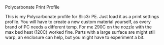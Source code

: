 Polycarbonate Print Profile

This is my Polycarbonate profile for Slic3r PE. Just load it as a print settings profile. 
You will have to create a new custom material yourself, as every brand of PC needs a different temp. 
For me 290C on the nozzle with the max bed heat (120C) worked fine. 
Parts with a large surface are might still warp, an enclosure can help, but you might have to experiment a bit.
